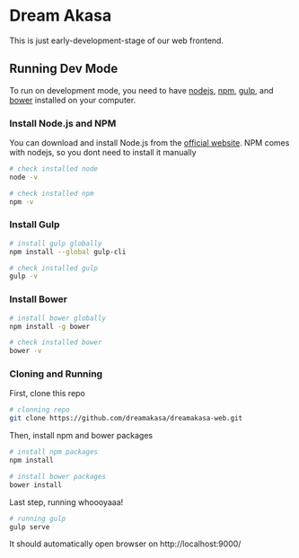 # Dream Akasa
This is just early-development-stage of our web frontend.

## Running Dev Mode
To run on development mode, you need to have [nodejs](https://nodejs.org/), [npm](https://www.npmjs.com/), [gulp](http://gulpjs.com/), and [bower](https://bower.io/) installed on your computer.

### Install Node.js and NPM
You can download and install Node.js from the [official website](https://nodejs.org/).
NPM comes with nodejs, so you dont need to install it manually

```sh
# check installed node
node -v

# check installed npm
npm -v
```

### Install Gulp

```sh
# install gulp globally
npm install --global gulp-cli

# check installed gulp
gulp -v
```

### Install Bower

```sh
# install bower globally
npm install -g bower

# check installed bower
bower -v
```

### Cloning and Running

First, clone this repo
```sh
# clonning repo
git clone https://github.com/dreamakasa/dreamakasa-web.git
```
Then, install npm and bower packages
```sh
# install npm packages
npm install

# install bower packages
bower install
```

Last step, running whoooyaaa!
```sh
# running gulp
gulp serve
```
It should automatically open browser on http://localhost:9000/
